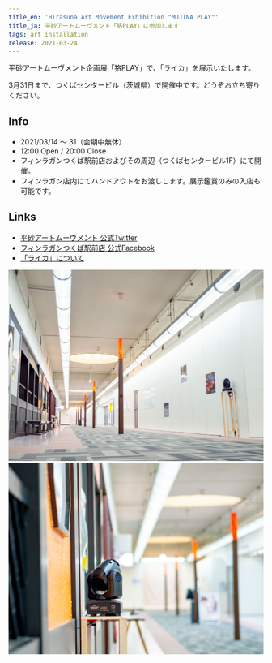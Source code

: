 ```yaml
---
title_en: 'Hirasuna Art Movement Exhibition "MUJINA PLAY"'
title_ja: 平砂アートムーヴメント「狢PLAY」に参加します
tags: art installation
release: 2021-03-24
---
```


平砂アートムーヴメント企画展「狢PLAY」で、「ライカ」を展示いたします。

3月31日まで、つくばセンタービル（茨城県）で開催中です。どうぞお立ち寄りください。

## Info

* 2021/03/14 〜 31（会期中無休）
* 12:00 Open / 20:00 Close
* フィンラガンつくば駅前店およびその周辺（つくばセンタービル1F）にて開催。
* フィンラガン店内にてハンドアウトをお渡しします。展示鑑賞のみの入店も可能です。

## Links

* [平砂アートムーヴメント 公式Twitter](https://twitter.com/hamhamham2019)
* [フィンラガンつくば駅前店 公式Facebook](https://www.facebook.com/nigaijinsei/)
* [「ライカ」について](/pages/works/laika.md)

![](/assets/works/laika/laika_00.jpg)
![](/assets/works/laika/laika_03.jpg)
